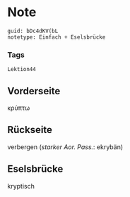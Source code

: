 # Note
```
guid: bDc4dKV(bL
notetype: Einfach + Eselsbrücke
```

### Tags
```
Lektion44
```

## Vorderseite
κρύπτω

## Rückseite
verbergen (<i>starker Aor. Pass.</i>: ekrybän)

## Eselsbrücke
kryptisch
